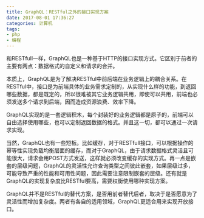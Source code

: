 ```yaml
---
title: GraphQL：RESTful之外的接口实现方案
date: 2017-08-01 17:36:27
categories: 计算机
tags:
- php
- 编程
---
```


和RESTfull一样，GraphQL也是一种基于HTTP的接口实现方式。它区别于前者的主要有两点：数据格式的自定义和请求的合并。

本质上，GraphQL是为了解决RESTful中前后端在业务逻辑上的耦合关系。在RESTful中，接口是为前端具体的业务需求定制的，从实现什么样的功能，到返回哪些数据，都是既定的，所以很难被其它业务逻辑共用，即使可以共用，前端也必须发送多个请求到后端，因而造成资源浪费、效率下降。

GraphQL实现的是一套逻辑积木，每个封装好的业务逻辑都是原子的，前端可以自由选择使用哪些，也可以定制返回数据的格式。并且这一切，都可以通过一次请求实现。

当然，GraphQL也有一些短板。比如缓存，对于RESTfull接口，可以根据操作的幂等性实现负载均衡层面的缓存，而对于GraphQL，由于请求数据格式灵活且可能很大，请求会用POST方式发送，这样就必须改变缓存的实现方式。再一点是嵌套的层级问题，GraphQL的灵活性允许查询类型之间彼此嵌套，如果层级过多，可能导致严重的性能和可用性问题，因此需要注意限制嵌套的层级。还有就是GraphQL的实现复杂度比RESTful要高，需要权衡使用哪种实现方案。

GraphQL并不是RESTful的替代方案，是否用前者替代后者，取决于是否愿意为了灵活性而增加复杂度。两者有各自的适用领域，GraphQL更适合用来实现开放接口。

